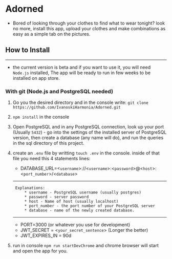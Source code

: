 # Adorned

- Bored of looking through your clothes to find what to wear tonight? look no more, install this app, upload your clothes and make combinations as easy as a simple tab on the pictures.

## How to Install

---

- the current version is beta and if you want to use it, you will need ```Node.js``` installed, The app will be ready to run in few weeks to be installed on app store.

### With git (Node.js and PostgreSQL needed)

1. Go you the desired directory and in the console write: ```git clone https://github.com/IvanoskiHarmonia/Adorned.git``` 

2. ```npm install``` in the console

3. Open PostgreSQL and in any PostgreSQL connection, look up your port (Usually ```5432```) - go into the settings of the installed server of PostgreSQL version, then create a database (any name will do), and run the queries in the sql directory of this project.

4. create an ```.env``` file by writting ```touch .env``` in the console. inside of that file you need this 4 statements lines:

    - DATABASE_URL=<```username```>://<```username```>:<```password```>@<```host```>:<```port_number```>/<```database```>
    ---
        Explanations:
            * username - PostgreSQL username (usually postgres)
            * password - server password
            * host - Name of host (usually localhost)
            * port_number - the port number of your PostgreSQL server
            * database - name of the newly created database.

    ---
    - PORT=3000 (or whatever you use for development)
    - JWT_SECRET = <```your_secret_sentence```> (Longer the better)
    - JWT_EXPIRES_IN = 90d
    
5. run in console ```npm run startDevChrome``` and chrome browser will start and open the app for you.

